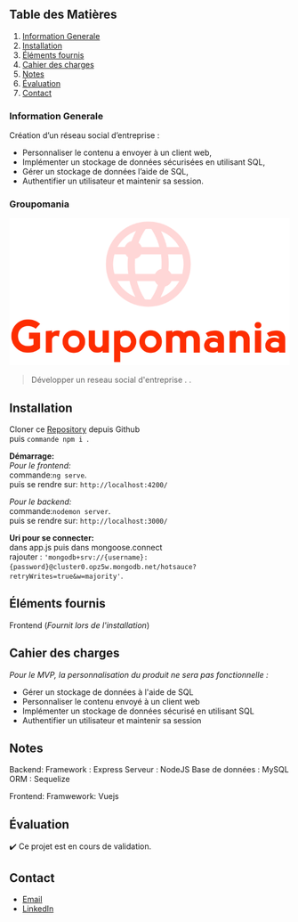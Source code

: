 ## Table des Matières
1. [Information Generale](#Information-Generale)
2. [Installation](#Installation)
3. [Éléments fournis](#Éléments-fournis)
4. [Cahier des charges](#Cahier-des-charges)
5. [Notes](#Notes)
6. [Évaluation](#Évaluation)
7. [Contact](#Contact)

### Information Generale
Création d’un réseau social d’entreprise : 
* Personnaliser le contenu a envoyer à un client web,
* Implémenter un stockage de données sécurisées en utilisant SQL, 
* Gérer un stockage de données l’aide de SQL, 
* Authentifier un utilisateur et maintenir sa session.

### Groupomania

![Image text](https://github.com/John-Gate/7_23032021/blob/main/frontend/groupomania-app/src/assets/logos/icon-above-font-resize.png)
>Développer un reseau social d'entreprise
>.
>.  

## Installation
  
Cloner ce [Repository]() depuis Github  
puis `commande npm i `. 

**Démarrage:**  
*Pour le frontend:*  
commande:`ng serve`.   
puis se rendre sur:  `http://localhost:4200/`  

*Pour le backend:*  
commande:`nodemon server`.   
puis se rendre sur:  `http://localhost:3000/`  

**Uri pour se connecter:**  
 dans app.js puis dans mongoose.connect   
 rajouter : `'mongodb+srv://{username}:{password}@cluster0.opz5w.mongodb.net/hotsauce?retryWrites=true&w=majority'`.
 
## Éléments fournis
Frontend (_Fournit lors de l'installation_)

##  Cahier des charges
_Pour le MVP, la personnalisation du produit ne sera pas fonctionnelle :_  
* Gérer un stockage de données à l'aide de SQL
* Personnaliser le contenu envoyé à un client web
* Implémenter un stockage de données sécurisé en utilisant SQL
* Authentifier un utilisateur et maintenir sa session

## Notes
Backend:
  Framework : Express
  Serveur : NodeJS
  Base de données : MySQL
  ORM : Sequelize
  
Frontend:
  Framwework: Vuejs

## Évaluation
:heavy_check_mark: Ce projet est en cours de validation.

## Contact
* [Email](mailto:barrierejc@live.fr?subject=[GitHub]%20Source%20Han%20Sans)
* [LinkedIn](https://linkedin.com/in/jean-christian-barriere)







